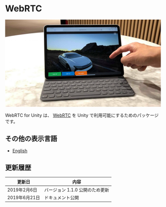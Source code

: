 # WebRTC

![WebRTC header](../images/webrtc_header.jpg)

WebRTC for Unity は、 [WebRTC](https://webrtc.org) を Unity で利用可能にするためのパッケージです。

## その他の表示言語

- [English](../index.md)

## 更新履歴

| 更新日        | 内容                         |
| ------------ | ---------------------------  |
| 2019年2月6日  | バージョン 1.1.0 公開のため更新 | 
| 2019年6月21日 | ドキュメント公開               |
